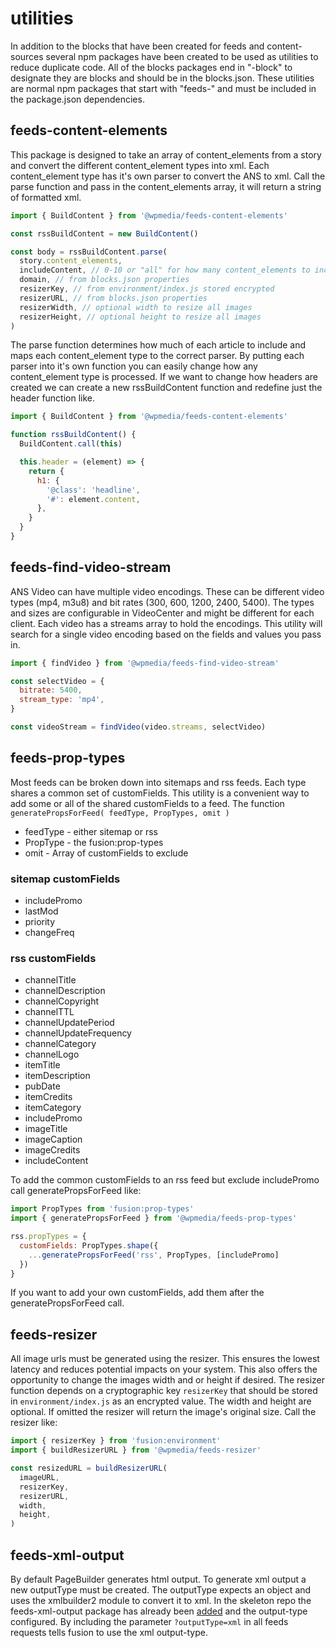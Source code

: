 # utilities

In addition to the blocks that have been created for feeds and content-sources several npm packages have been created to be used as utilities to reduce duplicate code. All of the blocks packages end in "-block" to designate they are blocks and should be in the blocks.json. These utilities are normal npm packages that start with "feeds-" and must be included in the package.json dependencies.

## feeds-content-elements

This package is designed to take an array of content_elements from a story and convert the different content_element types into xml. Each content_element type has it's own parser to convert the ANS to xml.
Call the parse function and pass in the content_elements array, it will return a string of formatted xml.

```javascript
import { BuildContent } from '@wpmedia/feeds-content-elements'

const rssBuildContent = new BuildContent()

const body = rssBuildContent.parse(
  story.content_elements,
  includeContent, // 0-10 or "all" for how many content_elements to include in the feed
  domain, // from blocks.json properties
  resizerKey, // from environment/index.js stored encrypted
  resizerURL, // from blocks.json properties
  resizerWidth, // optional width to resize all images
  resizerHeight, // optional height to resize all images
)
```

The parse function determines how much of each article to include and maps each content_element type to the correct parser. By putting each parser into it's own function you can easily change how any content_element type is processed. If we want to change how headers are created we can create a new rssBuildContent function and redefine just the header function like.

```javascript
import { BuildContent } from '@wpmedia/feeds-content-elements'

function rssBuildContent() {
  BuildContent.call(this)

  this.header = (element) => {
    return {
      h1: {
        '@class': 'headline',
        '#': element.content,
      },
    }
  }
}
```

## feeds-find-video-stream

ANS Video can have multiple video encodings. These can be different video types (mp4, m3u8) and bit rates (300, 600, 1200, 2400, 5400). The types and sizes are configurable in VideoCenter and might be different for each client. Each video has a streams array to hold the encodings. This utility will search for a single video encoding based on the fields and values you pass in.

```javascript
import { findVideo } from '@wpmedia/feeds-find-video-stream'

const selectVideo = {
  bitrate: 5400,
  stream_type: 'mp4',
}

const videoStream = findVideo(video.streams, selectVideo)
```

## feeds-prop-types

Most feeds can be broken down into sitemaps and rss feeds. Each type shares a common set of customFields. This utility is a convenient way to add some or all of the shared customFields to a feed. The function `generatePropsForFeed( feedType, PropTypes, omit )`

- feedType - either sitemap or rss
- PropType - the fusion:prop-types
- omit - Array of customFields to exclude

### sitemap customFields

- includePromo
- lastMod
- priority
- changeFreq

### rss customFields

- channelTitle
- channelDescription
- channelCopyright
- channelTTL
- channelUpdatePeriod
- channelUpdateFrequency
- channelCategory
- channelLogo
- itemTitle
- itemDescription
- pubDate
- itemCredits
- itemCategory
- includePromo
- imageTitle
- imageCaption
- imageCredits
- includeContent

To add the common customFields to an rss feed but exclude includePromo call generatePropsForFeed like:

```javascript
import PropTypes from 'fusion:prop-types'
import { generatePropsForFeed } from '@wpmedia/feeds-prop-types'

rss.propTypes = {
  customFields: PropTypes.shape({
    ...generatePropsForFeed('rss', PropTypes, [includePromo]
  })
}
```

If you want to add your own customFields, add them after the generatePropsForFeed call.

## feeds-resizer

All image urls must be generated using the resizer. This ensures the lowest latency and reduces potential impacts on your system. This also offers the opportunity to change the images width and or height if desired. The resizer function depends on a cryptographic key `resizerKey` that should be stored in `environment/index.js` as an encrypted value. The width and height are optional. If omitted the resizer will return the image's original size. Call the resizer like:

```javascript
import { resizerKey } from 'fusion:environment'
import { buildResizerURL } from '@wpmedia/feeds-resizer'

const resizedURL = buildResizerURL(
  imageURL,
  resizerKey,
  resizerURL,
  width,
  height,
)
```

## feeds-xml-output

By default PageBuilder generates html output. To generate xml output a new outputType must be created. The outputType expects an object and uses the xmlbuilder2 module to convert it to xml. In the skeleton repo the feeds-xml-output package has already been [added](./output-types.md) and the output-type configured. By including the parameter `?outputType=xml` in all feeds requests tells fusion to use the xml output-type.
